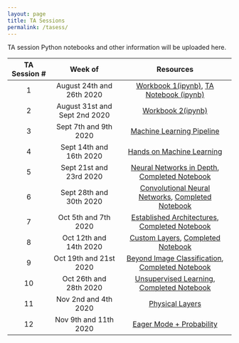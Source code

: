 ```yaml
---
layout: page
title: TA Sessions
permalink: /tasess/
---
```


TA session Python notebooks and other information will be uploaded here. 

| TA Session #                       | Week of         |  Resources             
|:---------------------------:|:------------:|:-------------------:
|1 |August 24th and 26th 2020 | [Workbook 1(ipynb)](/data/Lab1_workbook.ipynb), [TA Notebook (ipynb)](/data/TA_session_week_2.ipynb)
|2 |August 31st and Sept 2nd 2020 | [Workbook 2(ipynb)](/data/BME548L_lab2.ipynb)
|3 |Sept 7th and 9th 2020 | [Machine Learning Pipeline](/tasess/ml_pipeline_F20.pdf)
|4 |Sept 14th and 16th 2020| [Hands on Machine Learning](/data/BME_548L_Lab4.ipynb)
|5 |Sept 21st and 23rd 2020| [Neural Networks in Depth](/tasess/BME_548L_Lab5.ipynb), [Completed Notebook](https://colab.research.google.com/drive/1rn2Ov4bs9NL-xcUXVQloukPZHVImM--w?usp=sharing)
|6 |Sept 28th and 30th 2020| [Convolutional Neural Networks](/data/BME_548L_lab6.ipynb), [Completed Notebook](https://colab.research.google.com/drive/1cSnY8fhXosGBSCA1tsmmEyDda91vazx8?usp=sharing)
|7 |Oct 5th and 7th 2020| [Established Architectures](/data/BME_548L_lab_7.ipynb), [Completed Notebook](https://colab.research.google.com/drive/19dOMN_-tS98oT2RQ51-bpF-204wyFO6S?usp=sharing)
|8 |Oct 12th and 14th 2020| [Custom Layers](/data/BME_548L_Lab8.ipynb), [Completed Notebook](https://colab.research.google.com/drive/1vNC66jq3WueXN8t2jwRl-4Ww25Y1Effk?usp=sharing)
|9 |Oct 19th and 21st 2020| [Beyond Image Classification](/data/BME_548L_Lab9.ipynb), [Completed Notebook](https://colab.research.google.com/drive/1w1ZHFR6r-zpMc5rOot-9AyN4hv8B6bGy?usp=sharing)
|10| Oct 26th and 28th 2020| [Unsupervised Learning](/data/BME_548L_Lab10.ipynb), [Completed Notebook](https://colab.research.google.com/drive/1qKaGg-rHVSuYy7np_B1Ii7-GLL3he_ry?usp=sharing)
|11| Nov 2nd and 4th 2020| [Physical Layers](/data/BME_548L_Lab11.ipynb)
|12| Nov 9th and 11th 2020| [Eager Mode + Probability](/data/BME_548L_Lab12.ipynb)


<!--
| TA Session #                       | Week of         |  Resources             
|:---------------------------:|:------------:|:-------------------:
|1-2|27 January and 3 February 2020|[Notebook 1(ipynb)](/tasess/TAsess1and2.ipynb), [Notebook 2(ipynb)](/tasess/ClassesInPython.ipynb)
|3|10 February 2020|[Slides](/tasess/MachineLearningPipeline.pdf)
|6|14 October 2019| [Notebook (ipynb)](/tasess/keras_intro_TA_session.ipynb)
|7|21 October 2019| [Notebook (ipynb)](/tasess/TAsessoct21.ipynb)
|8|28 October 2019| [Notebook (ipynb)](/tasess/low_level_ta_sess.ipynb)
|9|07 November 2019| [Notebook (ipynb)](/tasess/Comparing_incoherent_vs_coherent_imaging.ipynb)
-->
